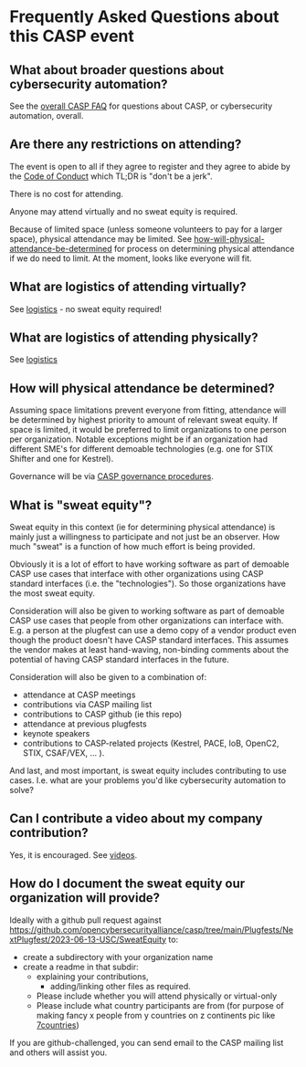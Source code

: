 # Frequently Asked Questions about this CASP event

## What about broader questions about cybersecurity automation?
See the 
[overall CASP FAQ](../../../CASP-FAQ.md)
for questions 
about CASP, or cybersecurity automation, overall.

## Are there any restrictions on attending?
The event is open to all if they agree to 
register and they agree to abide by the 
[Code of Conduct](../../../CODE-OF-CONDUCT.md)
which TL;DR is "don't be a jerk".

There is no cost for attending.

Anyone may attend virtually and no sweat equity is required.

Because of limited space
(unless someone volunteers to pay for a larger space),
physical attendance may be limited.
See 
[how-will-physical-attendance-be-determined](./faq.md#how-will-physical-attendance-be-determined)
for process on 
determining physical attendance if we do need to limit.
At the moment, looks like everyone will fit.

## What are logistics of attending virtually?
See [logistics](./logistics.md) - no sweat equity required!

## What are logistics of attending physically?
See [logistics](./logistics.md)

## How will physical attendance be determined?
Assuming space limitations prevent everyone from fitting,
attendance will be determined by 
highest priority to amount of relevant sweat equity.
If space is limited, it would be preferred to limit organizations to
one person per organization. 
Notable exceptions might be if an organization had different SME's
for different demoable technologies (e.g. one for STIX Shifter and one for Kestrel).

Governance will be via [CASP governance procedures](../../../GOVERNANCE.md).

## What is "sweat equity"?
Sweat equity in this context (ie for determining physical attendance) is mainly
just a willingness to participate and not just be an observer.
How much "sweat" is a function of how much effort is being provided.

Obviously it is a lot of effort to have working software as part of demoable CASP use cases that interface with other organizations using CASP standard interfaces (i.e. the "technologies"). So those organizations have the most sweat equity.

Consideration will also be given to 
working software as part of demoable CASP use cases 
that people from other organizations can interface with. 
E.g. a person at the plugfest can use 
a demo copy of a vendor product 
even though the product doesn't have CASP standard interfaces. 
This assumes the vendor makes 
at least hand-waving, non-binding comments 
about the potential of having CASP standard interfaces in the future. 

Consideration will also be given to a combination of:
* attendance at CASP meetings
* contributions via CASP mailing list
* contributions to CASP github (ie this repo)
* attendance at previous plugfests
* keynote speakers
* contributions to CASP-related projects (Kestrel, PACE, IoB, OpenC2, STIX, CSAF/VEX, ... ).

And last, and most important, is sweat equity includes contributing to use cases.
I.e. what are your problems you'd like cybersecurity automation to solve?

## Can I contribute a video about my company contribution?
Yes, it is encouraged. See [videos](./SweatEquity/video_list.md). 

## How do I document the sweat equity our organization will provide?
Ideally with a github pull request against https://github.com/opencybersecurityalliance/casp/tree/main/Plugfests/NextPlugfest/2023-06-13-USC/SweatEquity to:
- create a subdirectory with your organization name
- create a readme in that subdir:
  -  explaining your contributions, 
     -  adding/linking other files as required.
  -  Please include whether you will attend physically or virtual-only
  -  Please include what country participants are from (for purpose of making fancy x people from y countries on z continents pic like [7countries](../../../Images/7_countries.png))

If you are github-challenged, you can send email to the CASP mailing list 
and others will assist you.
